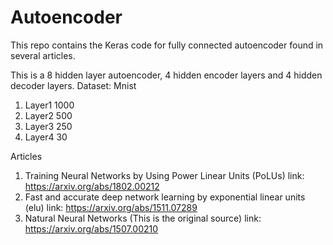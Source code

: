 # Autoencoder
This repo contains the Keras code for fully connected autoencoder found in several articles.

This is a 8 hidden layer autoencoder, 4 hidden encoder layers and 4 hidden decoder layers.
Dataset: Mnist
1. Layer1 1000
2. Layer2 500
3. Layer3 250
4. Layer4 30

Articles
1. Training Neural Networks by Using Power Linear Units (PoLUs) link: https://arxiv.org/abs/1802.00212
2. Fast and accurate deep network learning by exponential linear units (elu) link: https://arxiv.org/abs/1511.07289
3. Natural Neural Networks (This is the original source) link: https://arxiv.org/abs/1507.00210

